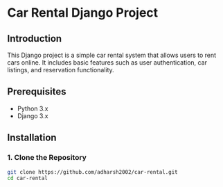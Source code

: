 # Car Rental Django Project

## Introduction

This Django project is a simple car rental system that allows users to rent cars online. It includes basic features such as user authentication, car listings, and reservation functionality.

## Prerequisites
- Python 3.x
- Django 3.x

## Installation

### 1. Clone the Repository
```bash
git clone https://github.com/adharsh2002/car-rental.git
cd car-rental


